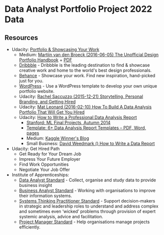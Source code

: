 # Data Analyst Portfolio Project 2022 Data

## Resources
- Udacity: [Portfolio & Showcasing Your Work](https://career-resource-center.udacity.com/portfolio)
  -   Medium: [Martijn van den Broeck (2016-06-05) The Unofficial Design Portfolio Handbook](https://medium.com/portfolio-principles/the-unofficial-design-portfolio-handbook-674113391bc) + [PDF](http://www.martijnvandenbroeck.com/book.pdf)
  - [Dribbble](https://dribbble.com/) - Dribbble is the leading destination to find & showcase creative work and home to the world's best design professionals.
  - [Behance](https://www.behance.net/) - Showcase your work. Find new inspiration, hand-picked just for you.
  - [WordPress](https://wordpress.com/read) - Use a WordPress template to develop your own unique portfolio website.
  - Udacity: [Rachel Saccuzzo (2015-12-21) Storytelling, Personal Branding, and Getting Hired](https://www.udacity.com/blog/2015/12/storytelling-personal-branding-and-getting-hired.html)
  - Udacity: [Mat Leonard (2016-02-10) How To Build A Data Analysis Portfolio That Will Get You Hired](https://www.udacity.com/blog/2016/02/how-to-build-a-data-analysis-portfolio-that-will-get-you-hired.html)
  - Udacity: [How to Write a Professional Data Analysis Report](https://career-resource-center.udacity.com/portfolio/data-science-reports)
    - [Stanford: ML Final Projects, Autumn 2014](http://cs229.stanford.edu/projects2014.html)
    - [Template: 6+ Data Analysis Report Templates – PDF, Word, pages](https://www.template.net/business/report-templates/data-analysis-report-template/)
    - Medium: [Kaggle Winner's Blog](https://medium.com/kaggle-blog)
    - Small Business: [David Weedmark () How to Write a Data Report](https://smallbusiness.chron.com/write-data-report-61330.html)
- Udacity: Get Hired Path
  - Get Ready for Your Dream Job
  - Impress Your Future Employer
  - Find Work Opportunities
  - Negotiate Your Job Offer
- Institute of Apprenticeships: 
  - [Data Analyst Standard](https://www.instituteforapprenticeships.org/apprenticeship-standards/data-analyst-v1-1) - Collect, organise and study data to provide business insight
  - [Business Analyst Standard](https://www.instituteforapprenticeships.org/apprenticeship-standards/business-analyst-v1-1) - Working with organisations to improve their information systems.
  - [Systems Thinking Practitioner Standard](https://www.instituteforapprenticeships.org/apprenticeship-standards/systems-thinking-practitioner-v1-0) - Support decision-makers in strategic and leadership roles to understand and address complex and sometimes even ‘wicked’ problems through provision of expert systemic analysis, advice and facilitation.
  - [Project Manager Standard](https://www.instituteforapprenticeships.org/apprenticeship-standards/project-manager-integrated-degree-v1-0) - Help organisations manage projects efficiently.
